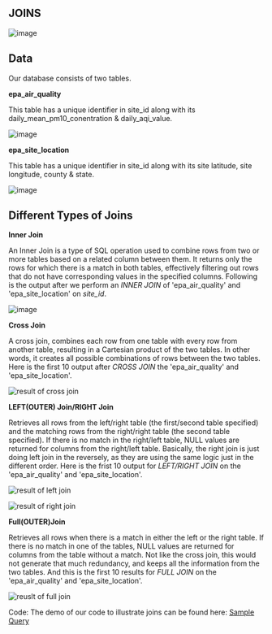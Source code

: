 ## JOINS

![image](https://github.com/PiaoLing-nb/com-presentation/assets/138830908/465d576d-199e-4ff0-b289-a7c610896e20)


## Data

Our database consists of two tables.

**epa_air_quality**

This table has a unique identifier in site_id along with its daily_mean_pm10_conentration & daily_aqi_value.

![image](https://github.com/PiaoLing-nb/com-presentation/assets/138830908/1b91a85a-3e8c-4b4b-b66f-8371e1f6cf1c)


**epa_site_location**

This table has a unique identifier in site_id along with its site latitude, site longitude, county & state.

![image](https://github.com/PiaoLing-nb/com-presentation/assets/138830908/df32063b-dfd1-440a-96bb-e82dfccdd536)



## Different Types of Joins
**Inner Join**

An Inner Join is a type of SQL operation used to combine rows from two or more tables based on a related column between them. It returns only the rows for which there is a match in both tables, effectively filtering out rows that do not have corresponding values in the specified columns. Following is the output after we perform an *INNER JOIN* of 'epa_air_quality' and 'epa_site_location' on *site_id*.

![image](https://github.com/PiaoLing-nb/com-presentation/assets/138830908/8b21af42-79e4-49ca-a197-193456bf5f08)



**Cross Join**

A cross join, combines each row from one table with every row from another table, resulting in a Cartesian product of the two tables. In other words, it creates all possible combinations of rows between the two tables.
Here is the first 10 output after *CROSS JOIN* the 'epa_air_quality' and 'epa_site_location'.

![result of cross join](https://github.com/PiaoLing-nb/com-presentation/blob/img/cross_join.png?raw=true "the first row of the left table is now matching each row in the right table")


**LEFT(OUTER) Join/RIGHT Join**

Retrieves all rows from the left/right table (the first/second table specified) and the matching rows from the right/right table (the second table specified). If there is no match in the right/left table, NULL values are returned for columns from the right/left table.
Basically, the right join is just doing left join in the reversely, as they are using the same logic just in the different order.
Here is the frist 10 output for *LEFT/RIGHT JOIN* on the 'epa_air_quality' and 'epa_site_location'.

![result of left join](https://github.com/PiaoLing-nb/com-presentation/blob/img/leftjoin.png?raw=true "every row in the left table is preserved, but not for the right table")

![result of right join](https://github.com/PiaoLing-nb/com-presentation/blob/img/rightjoin.png?raw=true "just the same trick, but this time everything in the right table is preserved")


**Full(OUTER)Join**

Retrieves all rows when there is a match in either the left or the right table. If there is no match in one of the tables, NULL values are returned for columns from the table without a match. Not like the cross join, this would not generate that much redundancy, and keeps all the information from the two tables.
And this is the first 10 results for *FULL JOIN* on the 'epa_air_quality' and 'epa_site_location'.

![reuslt of full join](https://github.com/PiaoLing-nb/com-presentation/blob/img/fulljoin.png?raw=true "we value the both table the same, so just keep everything")

Code:
The demo of our code to illustrate joins can be found here:
[Sample Query](/Code_Demo.sql)











